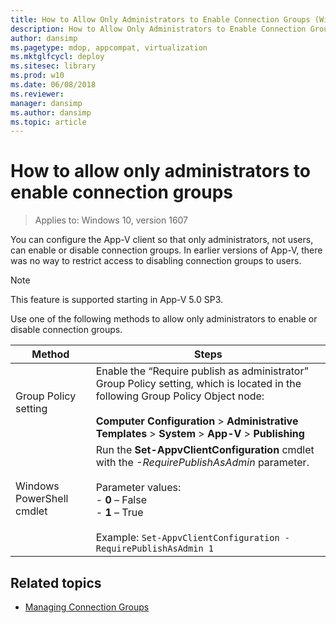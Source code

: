 ```yaml
---
title: How to Allow Only Administrators to Enable Connection Groups (Windows 10)
description: How to Allow Only Administrators to Enable Connection Groups
author: dansimp
ms.pagetype: mdop, appcompat, virtualization
ms.mktglfcycl: deploy
ms.sitesec: library
ms.prod: w10
ms.date: 06/08/2018
ms.reviewer: 
manager: dansimp
ms.author: dansimp
ms.topic: article
---
```

# How to allow only administrators to enable connection groups

>Applies to: Windows 10, version 1607

You can configure the App-V client so that only administrators, not users, can enable or disable connection groups. In earlier versions of App-V, there was no way to restrict access to disabling connection groups to users.

>[!NOTE]
>This feature is supported starting in App-V 5.0 SP3.

Use one of the following methods to allow only administrators to enable or disable connection groups.

|Method|Steps|
|---|---|
|Group Policy setting|Enable the “Require publish as administrator” Group Policy setting, which is located in the following Group Policy Object node:<br><br>**Computer Configuration** > **Administrative Templates** > **System** > **App-V** > **Publishing**|
|Windows PowerShell cmdlet|Run the **Set-AppvClientConfiguration** cmdlet with the *-RequirePublishAsAdmin* parameter. <br><br>Parameter values:<br>- **0** – False<br>- **1** – True<br><br>Example: ```Set-AppvClientConfiguration -RequirePublishAsAdmin 1```|





## Related topics

- [Managing Connection Groups](appv-managing-connection-groups.md)

